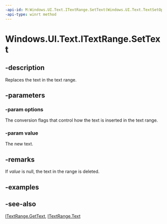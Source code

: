 ```yaml
---
-api-id: M:Windows.UI.Text.ITextRange.SetText(Windows.UI.Text.TextSetOptions,System.String)
-api-type: winrt method
---
```


<!-- Method syntax
public void SetText(Windows.UI.Text.TextSetOptions options, System.String value)
-->

# Windows.UI.Text.ITextRange.SetText

## -description
Replaces the text in the text range.



## -parameters
### -param options
The conversion flags that control how the text is inserted in the text range.

### -param value
The new text.

## -remarks
If *value* is null, the text in the range is deleted.

## -examples

## -see-also
[ITextRange.GetText](itextrange_gettext_518428927.md), [ITextRange.Text](itextrange_text.md)
